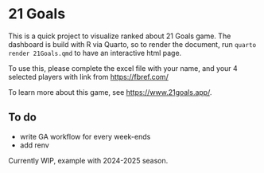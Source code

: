 # 21 Goals

This is a quick project to visualize ranked about 21 Goals game. The dashboard is build with R via Quarto, so to render the document, run `quarto render 21Goals.qmd` to have an interactive html page.

To use this, please complete the excel file with your name, and your 4 selected players with link from <https://fbref.com/>

To learn more about this game, see <https://www.21goals.app/>.

## To do

-   write GA workflow for every week-ends
-   add renv

Currently WIP, example with 2024-2025 season.
